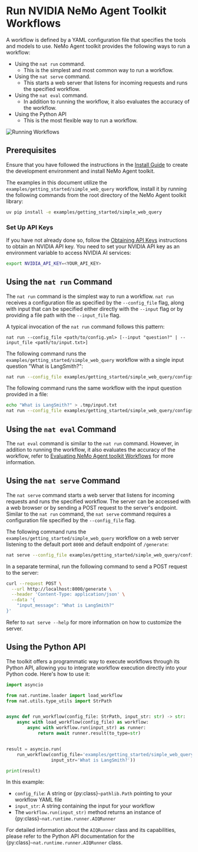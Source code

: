 <!--
SPDX-FileCopyrightText: Copyright (c) 2024-2025, NVIDIA CORPORATION & AFFILIATES. All rights reserved.
SPDX-License-Identifier: Apache-2.0

Licensed under the Apache License, Version 2.0 (the "License");
you may not use this file except in compliance with the License.
You may obtain a copy of the License at

http://www.apache.org/licenses/LICENSE-2.0

Unless required by applicable law or agreed to in writing, software
distributed under the License is distributed on an "AS IS" BASIS,
WITHOUT WARRANTIES OR CONDITIONS OF ANY KIND, either express or implied.
See the License for the specific language governing permissions and
limitations under the License.
-->

# Run NVIDIA NeMo Agent Toolkit Workflows

A workflow is defined by a YAML configuration file that specifies the tools and models to use. NeMo Agent toolkit provides the following ways to run a workflow:
- Using the `nat run` command.
   - This is the simplest and most common way to run a workflow.
- Using the `nat serve` command.
   - This starts a web server that listens for incoming requests and runs the specified workflow.
- Using the `nat eval` command.
   - In addition to running the workflow, it also evaluates the accuracy of the workflow.
- Using the Python API
   - This is the most flexible way to run a workflow.

![Running Workflows](../_static/running_workflows.png)

## Prerequisites

Ensure that you have followed the instructions in the [Install Guide](../quick-start/installing.md#install-from-source) to create the development environment and install NeMo Agent toolkit.

The examples in this document utilize the `examples/getting_started/simple_web_query` workflow, install it by running the following commands from the root directory of the NeMo Agent toolkit library:
```bash
uv pip install -e examples/getting_started/simple_web_query
```

### Set Up API Keys
If you have not already done so, follow the [Obtaining API Keys](../../../docs/source/quick-start/installing.md#obtaining-api-keys) instructions to obtain an NVIDIA API key. You need to set your NVIDIA API key as an environment variable to access NVIDIA AI services:

```bash
export NVIDIA_API_KEY=<YOUR_API_KEY>
```


## Using the `nat run` Command
The `nat run` command is the simplest way to run a workflow. `nat run` receives a configuration file as specified by the `--config_file` flag, along with input that can be specified either directly with the `--input` flag or by providing a file path with the `--input_file` flag.

A typical invocation of the `nat run` command follows this pattern:
```
nat run --config_file <path/to/config.yml> [--input "question?" | --input_file <path/to/input.txt>]
```

The following command runs the `examples/getting_started/simple_web_query` workflow with a single input question "What is LangSmith?":
```bash
nat run --config_file examples/getting_started/simple_web_query/configs/config.yml --input "What is LangSmith?"
```

The following command runs the same workflow with the input question provided in a file:
```bash
echo "What is LangSmith?" > .tmp/input.txt
nat run --config_file examples/getting_started/simple_web_query/configs/config.yml --input_file .tmp/input.txt
```

## Using the `nat eval` Command
The `nat eval` command is similar to the `nat run` command. However, in addition to running the workflow, it also evaluates the accuracy of the workflow, refer to [Evaluating NeMo Agent toolkit Workflows](../workflows/evaluate.md) for more information.

## Using the `nat serve` Command
The `nat serve` command starts a web server that listens for incoming requests and runs the specified workflow. The server can be accessed with a web browser or by sending a POST request to the server's endpoint. Similar to the `nat run` command, the `nat serve` command requires a configuration file specified by the `--config_file` flag.

The following command runs the `examples/getting_started/simple_web_query` workflow on a web server listening to the default port `8000` and default endpoint of `/generate`:
```bash
nat serve --config_file examples/getting_started/simple_web_query/configs/config.yml
```

In a separate terminal, run the following command to send a POST request to the server:
```bash
curl --request POST \
  --url http://localhost:8000/generate \
  --header 'Content-Type: application/json' \
  --data '{
    "input_message": "What is LangSmith?"
}'
```

Refer to `nat serve --help` for more information on how to customize the server.

## Using the Python API

The toolkit offers a programmatic way to execute workflows through its Python API, allowing you to integrate workflow execution directly into your Python code. Here's how to use it:

```python
import asyncio

from nat.runtime.loader import load_workflow
from nat.utils.type_utils import StrPath


async def run_workflow(config_file: StrPath, input_str: str) -> str:
    async with load_workflow(config_file) as workflow:
        async with workflow.run(input_str) as runner:
            return await runner.result(to_type=str)


result = asyncio.run(
    run_workflow(config_file='examples/getting_started/simple_web_query/configs/config.yml',
                 input_str='What is LangSmith?'))

print(result)
```

In this example:
- `config_file`: A string or {py:class}`~pathlib.Path` pointing to your workflow YAML file
- `input_str`: A string containing the input for your workflow
- The `workflow.run(input_str)` method returns an instance of {py:class}`~nat.runtime.runner.AIQRunner`

For detailed information about the `AIQRunner` class and its capabilities, please refer to the Python API documentation for the {py:class}`~nat.runtime.runner.AIQRunner` class.
